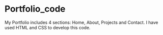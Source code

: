 # Portfolio_code
My Portfolio includes 4 sections: Home, About, Projects and Contact. I have used HTML and CSS to develop this code.
